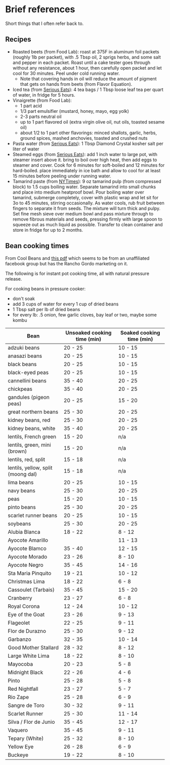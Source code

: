 # Brief references

Short things that I often refer back to.

## Recipes

- Roasted beets (from Food Lab): roast at 375F in aluminum foil packets (roughly
  1lb per packet), with .5 Tbsp oil, 2 sprigs herbs, and some salt and pepper in
  each packet. Roast until a cake tester goes through without any resistance,
  about 1 hour, then carefully open packet and let cool for 30 minutes. Peel
  under cold running water.
  - Note that covering hands in oil will reduce the amount of pigment that gets
    on hands from beets (from Flavor Equation).
- Iced tea (from [Serious
  Eats](https://www.seriouseats.com/cold-brewed-iced-tea-recipe)): 4 tea bags /
  1 Tbsp loose leaf tea per quart of water, in fridge for 5 hours.
- Vinaigrette (from Food Lab): 
    - 1 part acid 
    - 1/3 part emulsifier (mustard, honey, mayo, egg yolk)
    - 2-3 parts neutral oil 
    - up to 1 part flavored oil (extra virgin olive oil, nut oils, toasted sesame
      oil)
    - about 1/2 to 1 part other flavorings: minced shallots, garlic, herbs, ground
      spices, mashed anchovies, toasted and crushed nuts
- Pasta water (from [Serious
  Eats](https://www.seriouseats.com/how-salty-should-pasta-water-be)): 1 Tbsp
  Diamond Crystal kosher salt per liter of water
- Steamed eggs (from [Serious
  Eats](https://www.seriouseats.com/steamed-hard-boiled-eggs-recipe)): add 1
  inch water to large pot, with steamer insert above it. bring to boil over high
  heat, then add eggs to steamer and cover. Cook for 6 minutes for soft-boiled
  and 12 minutes for hard-boiled. place immediately in ice bath and allow to
  cool for at least 15 minutes before peeling under running water.
- Tamarind paste (from
  [NYTimes](https://cooking.nytimes.com/recipes/1021264-tamarind-paste)): 9 oz
  tamarind pulp (from compressed block) to 1.5 cups boiling water. Separate
  tamarind into small chunks and place into medium heatproof bowl. Pour boiling
  water over tamarind, submerge completely, cover with plastic wrap and let sit
  for 3o to 45 minutes, stirring occasionally. As water cools, rub fruit between
  fingers to separate it from seeds. The mixture will turn thick and pulpy. Set
  fine mesh sieve over medium bowl and pass mixture through to remove fibrous
  materials and seeds, pressing firmly with large spoon to squeeze out as much
  liquid as possible. Transfer to clean container and store in fridge for up to 2 months.

## Bean cooking times

From Cool Beans and [this
pdf](https://static1.squarespace.com/static/560ad766e4b0bd9a7a2bdab8/t/5e95f2b52aae8d6545a08797/1586885302075/pressure_cooking.pdf)
which seems to be from an unaffiliated facebook group but has the Rancho Gordo
marketing on it.

The following is for instant pot cooking time, all with natural pressure
release.

For cooking beans in pressure cooker:

- don't soak
- add 3 cups of water for every 1 cup of dried beans
- 1 Tbsp salt per lb of dried beans
- for every lb: .5 onion, few garlic cloves, bay leaf or two, maybe some kombu

| Bean                               | Unsoaked cooking time (min) | Soaked cooking time (min) |
|------------------------------------|-----------------------------|---------------------------|
| adzuki beans                       | 20 - 25                     | 10 - 15                   |
| anasazi beans                      | 20 - 25                     | 10 - 15                   |
| black beans                        | 20 - 25                     | 10 - 15                   |
| black-eyed peas                    | 20 - 25                     | 10 - 15                   |
| cannellini beans                   | 35 - 40                     | 20 - 25                   |
| chickpeas                          | 35 - 40                     | 20 - 25                   |
| gandules (pigeon peas)             | 20 - 25                     | 15 - 20                   |
| great northern beans               | 25 - 30                     | 20 - 25                   |
| kidney beans, red                  | 25 - 30                     | 20 - 25                   |
| kidney beans, white                | 35 - 40                     | 20 - 25                   |
| lentils, French green              | 15 - 20                     | n/a                       |
| lentils, green, mini (brown)       | 15 - 20                     | n/a                       |
| lentils, red, split                | 15 - 18                     | n/a                       |
| lentils, yellow, split (moong dal) | 15 - 18                     | n/a                       |
| lima beans                         | 20 - 25                     | 10 - 15                   |
| navy beans                         | 25 - 30                     | 20 - 25                   |
| peas                               | 15 - 20                     | 10 - 15                   |
| pinto beans                        | 25 - 30                     | 20 - 25                   |
| scarlet runner beans               | 20 - 25                     | 10 - 15                   |
| soybeans                           | 25 - 30                     | 20 - 25                   |
| Alubia Blanca                      | 18 - 22                     | 8 - 12                    |
| Ayocote Amarillo                   |                             | 11 - 13                   |
| Ayocote Blamco                     | 35 - 40                     | 12 - 15                   |
| Ayocote Morado                     | 23 - 26                     | 8 - 10                    |
| Ayocote Negro                      | 35 - 45                     | 14 - 16                   |
| Sta Maria Pinquito                 | 19 - 21                     | 10 - 12                   |
| Christmas Lima                     | 18 - 22                     | 6 - 8                     |
| Cassoulet (Tarbais)                | 35 - 45                     | 15 - 20                   |
| Cranberry                          | 23 - 27                     | 6 - 8                     |
| Royal Corona                       | 12 - 24                     | 10 - 12                   |
| Eye of the Goat                    | 23 - 26                     | 9 - 13                    |
| Flageolet                          | 22 - 25                     | 9 - 11                    |
| Flor de Durazno                    | 25 - 30                     | 9 - 12                    |
| Garbanzo                           | 32 - 35                     | 10 - 14                   |
| Good Mother Stallard               | 28 - 32                     | 8 - 12                    |
| Large White Lima                   | 18 - 22                     | 8 - 10                    |
| Mayocoba                           | 20 - 23                     | 5 - 8                     |
| Midnight Black                     | 22 - 26                     | 4 - 6                     |
| Pinto                              | 25 - 28                     | 5 - 8                     |
| Red Nightfall                      | 23 - 27                     | 5 - 7                     |
| Rio Zape                           | 25 - 28                     | 6 - 9                     |
| Sangre de Toro                     | 30 - 32                     | 9 - 11                    |
| Scarlet Runner                     | 25 - 30                     | 11 - 14                   |
| Silva / Flor de Junio              | 35 - 45                     | 12 - 17                   |
| Vaquero                            | 35 - 45                     | 9 - 11                    |
| Tepary (White)                     | 25 - 32                     | 8 - 10                    |
| Yellow Eye                         | 26 - 28                     | 6 - 9                     |
| Buckeye                            | 19 - 22                     | 8 - 10                    |
